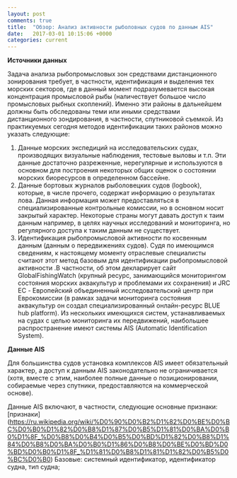 ```yaml
---
layout: post
comments: true
title:  "Обзор: Анализ активности рыболовных судов по данным AIS"
date:   2017-03-01 10:15:06 +0000
categories: current
---
```


**Источники данных**

Задача анализа рыбопромысловых зон средствами дистанционного зонирования требует, в частности, идентификация и выделения тех морских секторов, где в данный момент подразумевается высокая концентрация промысловой рыбы (наличествует большое число промысловых рыбных скоплений). 
Именно эти районы в дальнейшем должны быть обследованы теми или иными средствами дистанционного зондирования, в частности, спутниковой съемкой.
Из практикуемых сегодня методов идентификации таких районов можно указать следующие:

1. Данные морских экспедиций на исследовательских судах, производящих визуальные наблюдения, тестовые выловы и т.п. 
Эти данные достаточно разреженные, нерегулярные и используются в основном для построения некоторых общих оценок 
о состоянии морских биоресурсов в определенном бассейне.
2. Данные бортовых журналов рыболовецких судов (logbook), которые, в числе прочего, содержат информацию о результатах лова. 
Данная информация может предоставляться в специализированные контрольные комиссии, но в основном носит закрытый характер. 
Некоторые страны могут давать доступ к таим данным например, в целях научных исследований и мониторинга, но регулярного доступа 
к таким данным не существует.
3. Идентификация рыбопромысловой активности по косвенным данным (данным о передвижениях судов).
Судя по имеющимся сведениям, к настоящему моменту отраслевые специалисты считают этот метод базовым для идентификации 
рыбопромысловой активности .В частности, об этом декларирует сайт GlobalFishingWatch (крупный ресурс, занимающийся мониторингом 
состояния морских аквакультур и проблемами их сохранения) и JRC EC - Европейский объединенный исследовательский центр при 
Еврокомиссии (в рамках задачи мониторинга состояния аквакультур он создал специализированный онлайн-ресурс BLUE hub platform).
Из нескольких имеющихся систем, устанавливаемых на судах с целью мониторинга их передвижений, 
наибольшее распространение имеют системы AIS (Automatic Identification System). 

**Данные AIS**

Для большинства судов установка комплексов AIS имеет обязательный характер, а доступ к данным AIS законодательно не ограничивается (хотя, вместе с этим, наиболее полные данные о позиционировании, собираемые через спутники, предоставляются на коммерческой основе).

Данные AIS включают, в частности, следующие основные признаки: [признаки]
(https://ru.wikipedia.org/wiki/%D0%90%D0%B2%D1%82%D0%BE%D0%BC%D0%B0%D1%82%D0%B8%D1%87%D0%B5%D1%81%D0%BA%D0%B0%D1%8F_%D0%B8%D0%B4%D0%B5%D0%BD%D1%82%D0%B8%D1%84%D0%B8%D0%BA%D0%B0%D1%86%D0%B8%D0%BE%D0%BD%D0%BD%D0%B0%D1%8F_%D1%81%D0%B8%D1%81%D1%82%D0%B5%D0%BC%D0%B0)
Базовые: системный идентификатор, идентификатор судна, тип судна;
